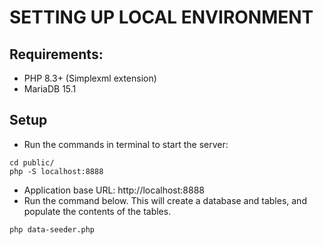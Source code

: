 # SETTING UP LOCAL ENVIRONMENT

## Requirements:
- PHP 8.3+ (Simplexml extension)
- MariaDB 15.1
## Setup
- Run the commands in terminal to start the server:
```
cd public/
php -S localhost:8888
```
- Application base URL: http://localhost:8888
- Run the command below. This will create a database and tables, and populate the contents of the tables.
```
php data-seeder.php
```
